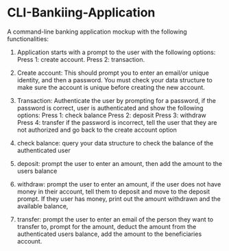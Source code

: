 # CLI-Bankiing-Application
A command-line banking application mockup with the following functionalities:

1. Application starts with a prompt to the user with the following options:
Press 1: create account.
Press 2: transaction.

2. Create account: This should prompt you to enter an email/or unique identity, and then a password. You must check your data structure to make sure the account is unique before creating the new account.
3. Transaction: Authenticate the user by prompting for a password, if the password is correct, user is authenticated and show the following options:
Press 1: check balance
Press 2: deposit
Press 3: withdraw
Press 4: transfer
if the password is incorrect, tell the user that they are not authorized and go back to the create account option
4. check balance: query your data structure to check the balance of the authenticated user
5. deposit: prompt the user to enter an amount, then add the amount to the users balance
6. withdraw: prompt the user to enter an amount, if the user does not have money in their account, tell them to deposit and move to the deposit prompt. If they user has money, print out the amount withdrawn and the available balance,
7. transfer: prompt the user to enter an email of the person they want to transfer to, prompt for the amount, deduct the amount from the authenticated users balance, add the amount to the beneficiaries account.
